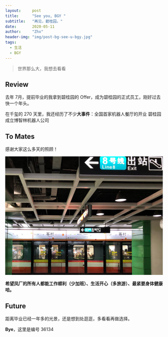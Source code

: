 ```yaml
---
layout:     post
title:      "See you, BGY "
subtitle:   "再见，碧桂园。"
date:       2020-05-11
author:     "Zhx"
header-img: "img/post-bg-see-u-bgy.jpg"
tags:
  - 生活
  - BGY  
---
```



> 世界那么大，我想去看看


## Review

去年 7月，提前毕业的我拿到碧桂园的 Offer，成为碧桂园的正式员工，刚好过去快一个年头。

在千玺的 270 天里，我还经历了不少**大事件**：全国首家机器人餐厅的开业 碧桂园成立博智林机器人公司




## To Mates

感谢大家这么多天的照顾！  

![see-u-bgy](\img\see-u-bgy.jpg)

**希望凤厂的所有人都能工作顺利（少加班）、生活开心（多旅游）、最紧要身体健康哈。**

## Future

距离毕业已经一年多的光景，还是想到处逛逛，多看看再做选择。

**Bye**，这里是编号 36134

